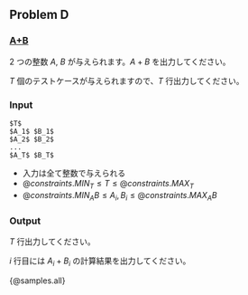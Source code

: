 ## Problem D

### <u>**A+B**</u>

2 つの整数 $A$, $B$ が与えられます。$A + B$ を出力してください。

$T$ 個のテストケースが与えられますので、$T$ 行出力してください。

### Input

```
$T$
$A_1$ $B_1$
$A_2$ $B_2$
...
$A_T$ $B_T$
```

- 入力は全て整数で与えられる
- ${@constraints.MIN_T} \leq T \leq {@constraints.MAX_T}$
- ${@constraints.MIN_AB} \leq A_i, B_i \leq {@constraints.MAX_AB}$

### Output

$T$ 行出力してください。

$i$ 行目には $A_i + B_i$ の計算結果を出力してください。

{@samples.all}
